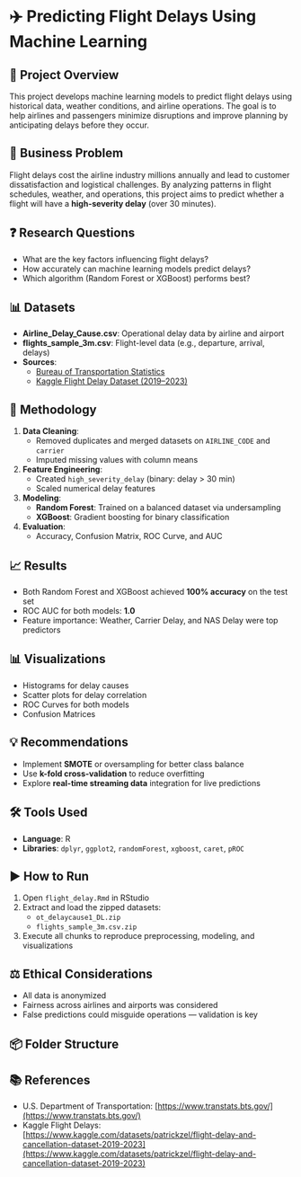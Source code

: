 # ✈️ Predicting Flight Delays Using Machine Learning

## 📌 Project Overview
This project develops machine learning models to predict flight delays using historical data, weather conditions, and airline operations. The goal is to help airlines and passengers minimize disruptions and improve planning by anticipating delays before they occur.

## 💼 Business Problem
Flight delays cost the airline industry millions annually and lead to customer dissatisfaction and logistical challenges. By analyzing patterns in flight schedules, weather, and operations, this project aims to predict whether a flight will have a **high-severity delay** (over 30 minutes).

## ❓ Research Questions
- What are the key factors influencing flight delays?
- How accurately can machine learning models predict delays?
- Which algorithm (Random Forest or XGBoost) performs best?

## 📊 Datasets
- **Airline_Delay_Cause.csv**: Operational delay data by airline and airport
- **flights_sample_3m.csv**: Flight-level data (e.g., departure, arrival, delays)
- **Sources**:  
  - [Bureau of Transportation Statistics](https://www.transtats.bts.gov/)
  - [Kaggle Flight Delay Dataset (2019–2023)](https://www.kaggle.com/datasets/patrickzel/flight-delay-and-cancellation-dataset-2019-2023)

## 🔧 Methodology
1. **Data Cleaning**:
   - Removed duplicates and merged datasets on `AIRLINE_CODE` and `carrier`
   - Imputed missing values with column means
2. **Feature Engineering**:
   - Created `high_severity_delay` (binary: delay > 30 min)
   - Scaled numerical delay features
3. **Modeling**:
   - **Random Forest**: Trained on a balanced dataset via undersampling
   - **XGBoost**: Gradient boosting for binary classification
4. **Evaluation**:
   - Accuracy, Confusion Matrix, ROC Curve, and AUC

## 📈 Results
- Both Random Forest and XGBoost achieved **100% accuracy** on the test set
- ROC AUC for both models: **1.0**
- Feature importance: Weather, Carrier Delay, and NAS Delay were top predictors

## 📊 Visualizations
- Histograms for delay causes
- Scatter plots for delay correlation
- ROC Curves for both models
- Confusion Matrices

## 💡 Recommendations
- Implement **SMOTE** or oversampling for better class balance
- Use **k-fold cross-validation** to reduce overfitting
- Explore **real-time streaming data** integration for live predictions

## 🛠️ Tools Used
- **Language**: R
- **Libraries**: `dplyr`, `ggplot2`, `randomForest`, `xgboost`, `caret`, `pROC`

## ▶️ How to Run
1. Open `flight_delay.Rmd` in RStudio
2. Extract and load the zipped datasets:
   - `ot_delaycause1_DL.zip`
   - `flights_sample_3m.csv.zip`
3. Execute all chunks to reproduce preprocessing, modeling, and visualizations

## ⚖️ Ethical Considerations
- All data is anonymized
- Fairness across airlines and airports was considered
- False predictions could misguide operations — validation is key

## 📦 Folder Structure

## 📚 References
- U.S. Department of Transportation: [https://www.transtats.bts.gov/](https://www.transtats.bts.gov/)
- Kaggle Flight Delays: [https://www.kaggle.com/datasets/patrickzel/flight-delay-and-cancellation-dataset-2019-2023](https://www.kaggle.com/datasets/patrickzel/flight-delay-and-cancellation-dataset-2019-2023)
